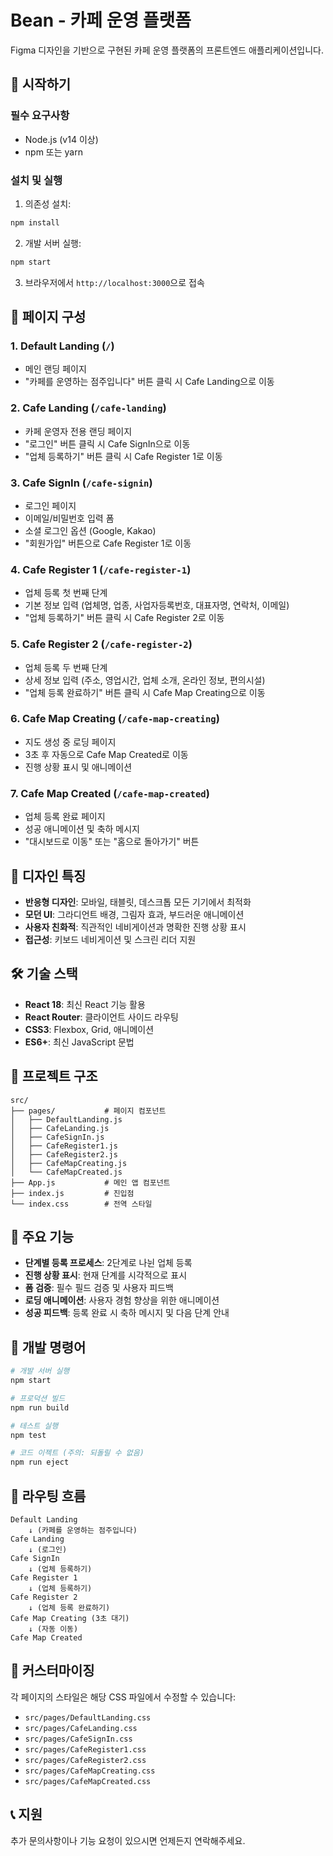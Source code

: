 # Bean - 카페 운영 플랫폼

Figma 디자인을 기반으로 구현된 카페 운영 플랫폼의 프론트엔드 애플리케이션입니다.

## 🚀 시작하기

### 필수 요구사항
- Node.js (v14 이상)
- npm 또는 yarn

### 설치 및 실행

1. 의존성 설치:
```bash
npm install
```

2. 개발 서버 실행:
```bash
npm start
```

3. 브라우저에서 `http://localhost:3000`으로 접속

## 📱 페이지 구성

### 1. Default Landing (`/`)
- 메인 랜딩 페이지
- "카페를 운영하는 점주입니다" 버튼 클릭 시 Cafe Landing으로 이동

### 2. Cafe Landing (`/cafe-landing`)
- 카페 운영자 전용 랜딩 페이지
- "로그인" 버튼 클릭 시 Cafe SignIn으로 이동
- "업체 등록하기" 버튼 클릭 시 Cafe Register 1로 이동

### 3. Cafe SignIn (`/cafe-signin`)
- 로그인 페이지
- 이메일/비밀번호 입력 폼
- 소셜 로그인 옵션 (Google, Kakao)
- "회원가입" 버튼으로 Cafe Register 1로 이동

### 4. Cafe Register 1 (`/cafe-register-1`)
- 업체 등록 첫 번째 단계
- 기본 정보 입력 (업체명, 업종, 사업자등록번호, 대표자명, 연락처, 이메일)
- "업체 등록하기" 버튼 클릭 시 Cafe Register 2로 이동

### 5. Cafe Register 2 (`/cafe-register-2`)
- 업체 등록 두 번째 단계
- 상세 정보 입력 (주소, 영업시간, 업체 소개, 온라인 정보, 편의시설)
- "업체 등록 완료하기" 버튼 클릭 시 Cafe Map Creating으로 이동

### 6. Cafe Map Creating (`/cafe-map-creating`)
- 지도 생성 중 로딩 페이지
- 3초 후 자동으로 Cafe Map Created로 이동
- 진행 상황 표시 및 애니메이션

### 7. Cafe Map Created (`/cafe-map-created`)
- 업체 등록 완료 페이지
- 성공 애니메이션 및 축하 메시지
- "대시보드로 이동" 또는 "홈으로 돌아가기" 버튼

## 🎨 디자인 특징

- **반응형 디자인**: 모바일, 태블릿, 데스크톱 모든 기기에서 최적화
- **모던 UI**: 그라디언트 배경, 그림자 효과, 부드러운 애니메이션
- **사용자 친화적**: 직관적인 네비게이션과 명확한 진행 상황 표시
- **접근성**: 키보드 네비게이션 및 스크린 리더 지원

## 🛠️ 기술 스택

- **React 18**: 최신 React 기능 활용
- **React Router**: 클라이언트 사이드 라우팅
- **CSS3**: Flexbox, Grid, 애니메이션
- **ES6+**: 최신 JavaScript 문법

## 📁 프로젝트 구조

```
src/
├── pages/           # 페이지 컴포넌트
│   ├── DefaultLanding.js
│   ├── CafeLanding.js
│   ├── CafeSignIn.js
│   ├── CafeRegister1.js
│   ├── CafeRegister2.js
│   ├── CafeMapCreating.js
│   └── CafeMapCreated.js
├── App.js           # 메인 앱 컴포넌트
├── index.js         # 진입점
└── index.css        # 전역 스타일
```

## 🎯 주요 기능

- **단계별 등록 프로세스**: 2단계로 나뉜 업체 등록
- **진행 상황 표시**: 현재 단계를 시각적으로 표시
- **폼 검증**: 필수 필드 검증 및 사용자 피드백
- **로딩 애니메이션**: 사용자 경험 향상을 위한 애니메이션
- **성공 피드백**: 등록 완료 시 축하 메시지 및 다음 단계 안내

## 🔧 개발 명령어

```bash
# 개발 서버 실행
npm start

# 프로덕션 빌드
npm run build

# 테스트 실행
npm test

# 코드 이젝트 (주의: 되돌릴 수 없음)
npm run eject
```

## 📝 라우팅 흐름

```
Default Landing
    ↓ (카페를 운영하는 점주입니다)
Cafe Landing
    ↓ (로그인)
Cafe SignIn
    ↓ (업체 등록하기)
Cafe Register 1
    ↓ (업체 등록하기)
Cafe Register 2
    ↓ (업체 등록 완료하기)
Cafe Map Creating (3초 대기)
    ↓ (자동 이동)
Cafe Map Created
```

## 🎨 커스터마이징

각 페이지의 스타일은 해당 CSS 파일에서 수정할 수 있습니다:
- `src/pages/DefaultLanding.css`
- `src/pages/CafeLanding.css`
- `src/pages/CafeSignIn.css`
- `src/pages/CafeRegister1.css`
- `src/pages/CafeRegister2.css`
- `src/pages/CafeMapCreating.css`
- `src/pages/CafeMapCreated.css`

## 📞 지원

추가 문의사항이나 기능 요청이 있으시면 언제든지 연락해주세요. 